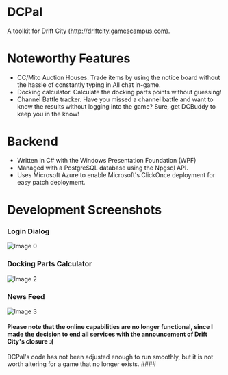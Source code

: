 # DCPal
A toolkit for Drift City (http://driftcity.gamescampus.com).

# Noteworthy Features
- CC/Mito Auction Houses. Trade items by using the notice board without the hassle of constantly typing in All chat in-game.
- Docking calculator. Calculate the docking parts points without guessing!
- Channel Battle tracker. Have you missed a channel battle and want to know the results without logging into the game? Sure, get DCBuddy to keep you in the know!

# Backend
- Written in C# with the Windows Presentation Foundation (WPF)
- Managed with a PostgreSQL database using the Npgsql API.
- Uses Microsoft Azure to enable Microsoft's ClickOnce deployment for easy patch deployment.

# Development Screenshots
### Login Dialog
![Image 0](https://www.dropbox.com/s/0ce16y6604hok0l/image0.PNG?dl=0)

### Docking Parts Calculator
![Image 2](https://www.dropbox.com/s/o3dv5qer7d5qsvy/image2.PNG?dl=0)

### News Feed
![Image 3](https://www.dropbox.com/s/e25eevxhtan09y0/d1_c.PNG?dl=0)


#### Please note that the online capabilities are no longer functional, since I made the decision to end all services with the announcement of Drift City's closure :(
DCPal's code has not been adjusted enough to run smoothly, but it is not worth altering for a game that no longer exists. #### 
